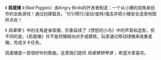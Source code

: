 

《 **捣蛋猪** 》（Bad Piggies）由Angry
Birds的开发者制造：一个从小猪的视角来创作的全新游戏！通过创建载具，飞行/爬行/滚动/旋转/撞击并把小猪安全送至地图终点处！

  

《 _捣蛋猪_
》中的主角是雀斑猪，形象延续了《愤怒的小鸟》中的声音和造型，但不同的是，《捣蛋猪》并不是将猪砸向对手或建筑，玩家通过移动绿猪来收集星箱，完成关卡任务。

  

捣蛋猪是一首很好听的歌曲。这里我们提供 _捣蛋猪钢琴谱_ ，希望大家喜欢。

